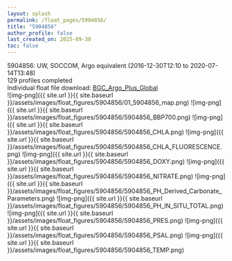 ```yaml
---
layout: splash
permalink: /float_pages/5904856/
title: "5904856"
author_profile: false
last_created_on: 2025-09-30
toc: false
---
```

 
5904856: UW, SOCCOM, Argo equivalent (2016-12-30T12:10 to 2020-07-14T13:48)\
129 profiles completed\
Individual float file download: [BGC_Argo_Plus_Global](https://ftp.soest.hawaii.edu/bgc_argo_plus/Individual_Floats/outliers_removed/5904856_Sprof_processed.nc)\
![img-png]({{ site.url }}{{ site.baseurl }}/assets/images/float_figures/5904856/01_5904856_map.png)
![img-png]({{ site.url }}{{ site.baseurl }}/assets/images/float_figures/5904856/5904856_BBP700.png)
![img-png]({{ site.url }}{{ site.baseurl }}/assets/images/float_figures/5904856/5904856_CHLA.png)
![img-png]({{ site.url }}{{ site.baseurl }}/assets/images/float_figures/5904856/5904856_CHLA_FLUORESCENCE.png)
![img-png]({{ site.url }}{{ site.baseurl }}/assets/images/float_figures/5904856/5904856_DOXY.png)
![img-png]({{ site.url }}{{ site.baseurl }}/assets/images/float_figures/5904856/5904856_NITRATE.png)
![img-png]({{ site.url }}{{ site.baseurl }}/assets/images/float_figures/5904856/5904856_PH_Derived_Carbonate_Parameters.png)
![img-png]({{ site.url }}{{ site.baseurl }}/assets/images/float_figures/5904856/5904856_PH_IN_SITU_TOTAL.png)
![img-png]({{ site.url }}{{ site.baseurl }}/assets/images/float_figures/5904856/5904856_PRES.png)
![img-png]({{ site.url }}{{ site.baseurl }}/assets/images/float_figures/5904856/5904856_PSAL.png)
![img-png]({{ site.url }}{{ site.baseurl }}/assets/images/float_figures/5904856/5904856_TEMP.png)
